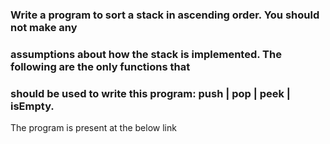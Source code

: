 ### Write a program to sort a stack in  ascending order. You should not make any 
### assumptions about how the stack is implemented.  The following are the only functions that 
### should be used to write this program: push | pop | peek | isEmpty.

The program is present at the below link 